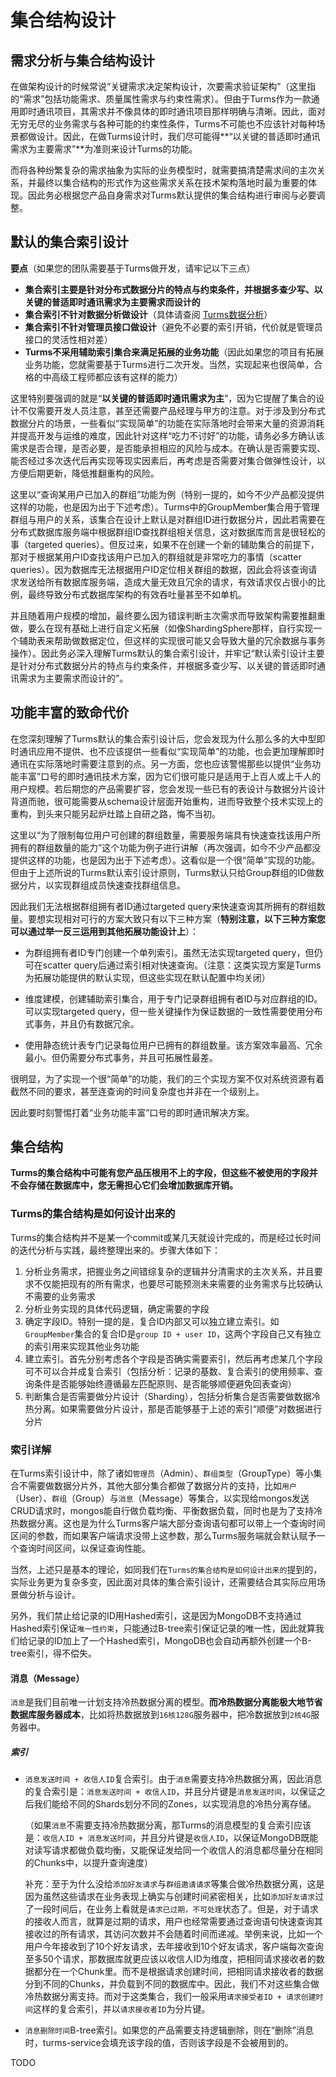 # 集合结构设计

## 需求分析与集合结构设计

在做架构设计的时候常说“关键需求决定架构设计，次要需求验证架构”（这里指的“需求”包括功能需求、质量属性需求与约束性需求）。但由于Turms作为一款通用即时通讯项目，其需求并不像具体的即时通讯项目那样明确与清晰。因此，面对无穷无尽的业务需求与各种可能的约束性条件，Turms不可能也不应该针对每种场景都做设计。因此，在做Turms设计时，我们尽可能得**“以关键的普适即时通讯需求为主要需求”**为准则来设计Turms的功能。

而将各种纷繁复杂的需求抽象为实际的业务模型时，就需要搞清楚需求间的主次关系，并最终以集合结构的形式作为这些需求关系在技术架构落地时最为重要的体现。因此务必根据您产品自身需求对Turms默认提供的集合结构进行审阅与必要调整。

## 默认的集合索引设计

**要点**（如果您的团队需要基于Turms做开发，请牢记以下三点）

* **集合索引主要是针对分布式数据分片的特点与约束条件，并根据多查少写、以关键的普适即时通讯需求为主要需求而设计的**
* **集合索引不针对数据分析做设计**（具体请查阅 [Turms数据分析](https://turms-im.github.io/docs/for-developers/data-analytics.html)）
* **集合索引不针对管理员接口做设计**（避免不必要的索引开销，代价就是管理员接口的灵活性相对差）
* **Turms不采用辅助索引集合来满足拓展的业务功能**（因此如果您的项目有拓展业务功能，您就需要基于Turms进行二次开发。当然，实现起来也很简单，合格的中高级工程师都应该有这样的能力）

这里特别要强调的就是“**以关键的普适即时通讯需求为主**”，因为它提醒了集合的设计不仅需要开发人员注意，甚至还需要产品经理与甲方的注意。对于涉及到分布式数据分片的场景，一些看似“实现简单”的功能在实际落地时会带来大量的资源消耗并提高开发与运维的难度，因此针对这样“吃力不讨好”的功能，请务必多方确认该需求是否合理，是否必要，是否能承担相应的风险与成本。在确认是否需要实现、能否经过多次迭代后再实现等现实因素后，再考虑是否需要对集合做弹性设计，以方便后期更新，降低推翻重构的风险。

这里以“查询某用户已加入的群组”功能为例（特别一提的，如今不少产品都没提供这样的功能，也是因为出于下述考虑）。Turms中的GroupMember集合用于管理群组与用户的关系，该集合在设计上默认是对群组ID进行数据分片，因此若需要在分布式数据库服务端中根据群组ID查找群组相关信息，这对数据库而言是很轻松的事（targeted queries）。但反过来，如果不在创建一个新的辅助集合的前提下，那对于根据某用户ID查找该用户已加入的群组就是非常吃力的事情（scatter queries）。因为数据库无法根据用户ID定位相关群组的数据，因此会将该查询请求发送给所有数据库服务端，造成大量无效且冗余的请求，有效请求仅占很小的比例，最终导致分布式数据库架构的有效吞吐量甚至不如单机。

并且随着用户规模的增加，最终要么因为错误判断主次需求而导致架构需要推翻重做，要么在现有基础上进行自定义拓展（如像ShardingSphere那样，自行实现一个辅助表来帮助做数据定位，但这样的实现很可能又会导致大量的冗余数据与事务操作）。因此务必深入理解Turms默认的集合索引设计，并牢记“默认索引设计主要是针对分布式数据分片的特点与约束条件，并根据多查少写、以关键的普适即时通讯需求为主要需求而设计的”。

## 功能丰富的致命代价

在您深刻理解了Turms默认的集合索引设计后，您会发现为什么那么多的大中型即时通讯应用不提供、也不应该提供一些看似“实现简单”的功能，也会更加理解即时通讯在实际落地时需要注意到的点。另一方面，您也应该警惕那些以提供“业务功能丰富”口号的即时通讯技术方案，因为它们很可能只是适用于上百人或上千人的用户规模。若后期您的产品需要扩容，您会发现一些已有的表设计与数据分片设计背道而驰，很可能需要从schema设计层面开始重构，进而导致整个技术实现上的重构，到头来只能另起炉灶踏上自研之路，悔不当初。

这里以“为了限制每位用户可创建的群组数量，需要服务端具有快速查找该用户所拥有的群组数量的能力”这个功能为例子进行讲解（再次强调，如今不少产品都没提供这样的功能，也是因为出于下述考虑）。这看似是一个很“简单”实现的功能。但由于上述所说的Turms默认索引设计原则，Turms默认只给Group群组的ID做数据分片，以实现群组成员快速查找群组信息。

因此我们无法根据群组拥有者ID通过targeted query来快速查询其所拥有的群组数量。要想实现相对可行的方案大致只有以下三种方案（**特别注意，以下三种方案您可以通过举一反三运用到其他拓展功能设计上**）：

* 为群组拥有者ID专门创建一个单列索引。虽然无法实现targeted query，但仍可在scatter query后通过索引相对快速查询。（注意：这类实现方案是Turms为拓展功能提供的默认实现，但这些实现在默认配置中均关闭）

* 维度建模，创建辅助索引集合，用于专门记录群组拥有者ID与对应群组的ID。可以实现targeted query，但一些关键操作为保证数据的一致性需要使用分布式事务，并且仍有数据冗余。

* 使用静态统计表专门记录每位用户已拥有的群组数量。该方案效率最高、冗余最小。但仍需要分布式事务，并且可拓展性最差。

很明显，为了实现一个很“简单”的功能，我们的三个实现方案不仅对系统资源有着截然不同的要求，甚至连查询的时间复杂度也并非在一个级别上。

因此要时刻警惕打着“业务功能丰富”口号的即时通讯解决方案。

## 集合结构

**Turms的集合结构中可能有您产品压根用不上的字段，但这些不被使用的字段并不会存储在数据库中，您无需担心它们会增加数据库开销。**

### Turms的集合结构是如何设计出来的

Turms的集合结构并不是某一个commit或某几天就设计完成的，而是经过长时间的迭代分析与实践，最终整理出来的。步骤大体如下：

1. 分析业务需求，把握业务之间错综复杂的逻辑并分清需求的主次关系，并且要求不仅能把现有的所有需求，也要尽可能预测未来需要的业务需求与比较确认不需要的业务需求
2. 分析业务实现的具体代码逻辑，确定需要的字段
3. 确定字段ID。特别一提的是，复合ID内部又可以独立建立索引。如`GroupMember`集合的复合ID是`group ID + user ID`，这两个字段自己又有独立的索引用来实现其他业务功能
4. 建立索引。首先分别考虑各个字段是否确实需要索引，然后再考虑某几个字段可不可以合并成复合索引（包括分析：记录的基数、复合索引的使用频率、查询条件是否能够始终遵循最左匹配原则、是否能够顺便避免回表查询）
5. 判断集合是否需要做分片设计（Sharding），包括分析集合是否需要做数据冷热分离。如果需要做分片设计，那是否能够基于上述的索引“顺便”对数据进行分片

### 索引详解

在Turms索引设计中，除了诸如`管理员`（Admin）、`群组类型`（GroupType）等小集合不需要做数据分片外，其他大部分集合都做了数据分片的支持，比如`用户`（User）、`群组`（Group）与`消息`（Message）等集合，以实现给mongos发送CRUD请求时，mongos能自行做负载均衡、平衡数据负载，同时也是为了支持冷热数据分离。这也是为什么Turms客户端大部分查询语句都可以带上一个查询时间区间的参数，而如果客户端请求没带上这参数，那么Turms服务端就会默认赋予一个查询时间区间，以保证查询性能。

当然，上述只是基本的理论，如同我们在`Turms的集合结构是如何设计出来的`提到的，实际业务更为复杂多变，因此面对具体的集合索引设计，还需要结合其实际应用场景做分析与设计。

另外，我们禁止给记录的ID用Hashed索引，这是因为MongoDB不支持通过Hashed索引保证`唯一性约束`，只能通过B-tree索引保证记录的唯一性，因此就算我们给记录的ID加上了一个Hashed索引，MongoDB也会自动再额外创建一个B-tree索引，得不偿失。

#### 消息（Message）

`消息`是我们目前唯一计划支持冷热数据分离的模型。**而冷热数据分离能极大地节省数据库服务器成本**，比如将热数据放到`16核128G`服务器中，把冷数据放到`2核4G`服务器中。

##### 索引

* `消息发送时间 + 收信人ID`复合索引。由于`消息`需要支持冷热数据分离，因此消息的复合索引是：`消息发送时间 + 收信人ID`，并且分片键是`消息发送时间`，以保证之后我们能给不同的Shards划分不同的Zones，以实现消息的冷热分离存储。

  （如果`消息`不需要支持冷热数据分离，那Turms的消息模型的复合索引应该是：`收信人ID + 消息发送时间`，并且分片键是`收信人ID`，以保证MongoDB既能对读写请求都做负载均衡，又能保证发给同一个收信人的消息都尽量分在相同的Chunks中，以提升查询速度）

  补充：至于为什么没给`添加好友请求`与`群组邀请请求`等集合做冷热数据分离，这是因为虽然这些请求在业务表现上确实与创建时间紧密相关，比如`添加好友请求`过了一段时间后，在业务上看就是`请求已过期，不可处理`状态了。但是，对于请求的接收人而言，就算是过期的请求，用户也经常需要通过查询语句快速查询其接收过的所有请求，其访问次数并不会随着时间而递减。举例来说，比如一个用户今年接收到了10个好友请求，去年接收到10个好友请求，客户端每次查询至多50个请求，那数据库就更应该以收信人ID为维度，把相同请求接收者的数据都分在一个Chunk里。而不是根据请求创建时间，把相同请求接收者的数据分到不同的Chunks，并负载到不同的数据库中。因此，我们不对这些集合做冷热数据分离支持。而对于这类集合，我们一般采用`请求接受者ID + 请求创建时间`这样的复合索引，并以`请求接收者ID`为分片键。

* `消息删除时间`B-tree索引。如果您的产品需要支持逻辑删除，则在“删除”消息时，turms-service会填充该字段的值，否则该字段是不会被用到的。

TODO

